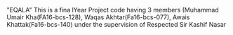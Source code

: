 "EQALA" 
This is a fina lYear Project code having 3 members (Muhammad Umair Kha(FA16-bcs-128), Waqas Akhtar(Fa16-bcs-077), Awais Khattak(Fa16-bcs-140) under the supervision of Respected Sir Kashif Nasar
